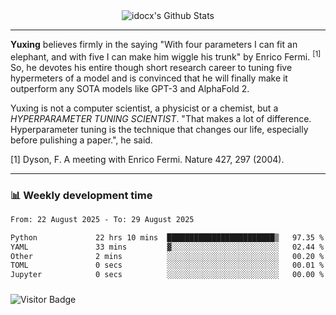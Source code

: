 <div align="center">
    <img align="center" src="https://github-readme-stats.vercel.app/api?username=idocx&show_icons=true&count_private=true&hide_border=true" alt="idocx's Github Stats"></img>
</div>

---

**Yuxing** believes firmly in the saying "With four parameters I can fit an elephant, and with five I can make him wiggle his trunk" by Enrico Fermi. <sup>[1]</sup> So, he devotes his entire though short research career to tuning five hypermeters of a model and is convinced that he will finally make it outperform any SOTA models like GPT-3 and AlphaFold 2.

Yuxing is not a computer scientist, a physicist or a chemist, but a *HYPERPARAMETER TUNING SCIENTIST*. "That makes a lot of difference. Hyperparameter tuning is the technique that changes our life, especially before pulishing a paper.", he said.

[1] Dyson, F. A meeting with Enrico Fermi. Nature 427, 297 (2004).


---

### 📊 Weekly development time
<!--START_SECTION:waka-->

```txt
From: 22 August 2025 - To: 29 August 2025

Python             22 hrs 10 mins  ████████████████████████▒   97.35 %
YAML               33 mins         ▓░░░░░░░░░░░░░░░░░░░░░░░░   02.44 %
Other              2 mins          ░░░░░░░░░░░░░░░░░░░░░░░░░   00.20 %
TOML               0 secs          ░░░░░░░░░░░░░░░░░░░░░░░░░   00.01 %
Jupyter            0 secs          ░░░░░░░░░░░░░░░░░░░░░░░░░   00.00 %
```

<!--END_SECTION:waka-->

### 

![Visitor Badge](https://visitor-badge.laobi.icu/badge?page_id=idocx.idocx)